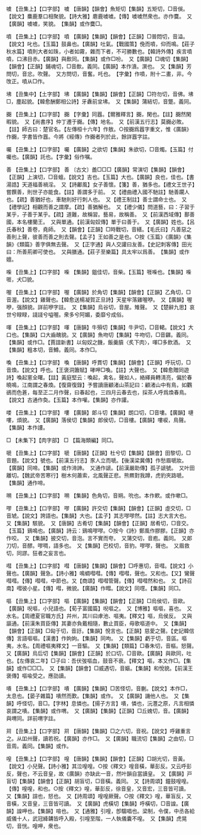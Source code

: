 <!-- { "loadSidebar": true } -->
噳	【丑集上】【口字部】	噳	【唐韻】【韻會】魚矩切【集韻】五矩切，□音俁。【說文】麋鹿羣口相聚貌。【詩大雅】麀鹿噳噳。【傳】噳噳然衆也。亦作麌。　又【廣韻】噳噳，笑貌。　【集韻】或作麌□。

噴	【丑集上】【口字部】	噴	【廣韻】【集韻】【韻會】【正韻】□普悶切，音溢。【說文】叱也。【玉篇】鼓鼻也。【廣韻】吐氣。【戰國策】俛而噴，仰而鳴。【莊子秋水篇】噴則大者如珠，小者如霧，雜而下者，不可勝數也。【韓詩外傳】疾言噴噴，口沸目赤。【廣韻】與歕同。【集韻】或作□吩。　又【廣韻】□魂切【集韻】【韻會】【正韻】鋪魂切，□音歕。義同。【廣韻】本作濆。潠也。　又【集韻】芳問切，音忿。吹聲。　又方問切，音奮。吒也。　【字彙】作噴，附十二畫，非。今攺正。噴从□作。

坲	【丑集中】【土字部】	坲	【廣韻】【集韻】【韻會】【正韻】□符勿切，音佛。坲□，塵起貌。【韓愈酬鄭相公詩】牙纛前坌坲。　又【集韻】蒲結切，音蹩。義同。

嚻	【丑集上】【口字部】	嚻	【字彙】同囂。【爾雅釋言】嚻，閑也。【註】嚻然閑暇貌。　又【尚書序】仲丁遷于嚻。【傳】地名。　又【前漢五行志】莫嚻必敗。【註】師古曰：楚官名。【左傳桓十六年】作敖。○按嚻爲囂字重文，惟《廣韻》作嚻，字書皆作囂。今將《經傳》作嚻者列於此，餘詳囂字註。

囑	【丑集上】【口字部】	囑	【廣韻】之欲切【集韻】朱欲切，□音燭。【玉篇】付囑也。【廣韻】託也。【字彙】俗作嘱。

善	【丑集上】【口字部】	善	〔古文〕譱□□□【廣韻】常演切【集韻】【韻會】【正韻】上演切，□音蟺。【說文】吉也。【玉篇】大也。【廣韻】良也，佳也。【書湯誥】天道福善禍淫。　又【詩鄘風】女子善懷。【箋】善，猶多也。【禮文王世子】嘗饌善，則世子亦能食。【註】善謂多于前。　又【禮曲禮入國不馳註】馳善躙人也。【疏】善猶好也，車馳則好行刺人也。　又【禮王制註】善士謂命士也。　又【禮學記】相觀而善之謂摩。【疏】善猶解也。　又【禮少儀】問道藝，曰：子習于某乎，子善于某乎。【疏】道難，故稱習。藝易，故稱善。　又【前漢西域傳】鄯善國，本名樓蘭王。　又與單通。【前漢匈奴傳】單于曰善于。　又【廣韻】姓也。【呂氏春秋】善卷，堯師。　又【韻會】【正韻】□時戰切，音繕。【毛氏曰】凡善惡之善則上聲，彼善而善之則去聲。【孟子】王如善之是也。○按《玉篇》《廣韻》《集韻》《類篇》善字俱無去聲。　又【正字通】與人交讙曰友善。【史記刺客傳】田光曰：所善荊卿可使也。　又與膳通。【莊子至樂篇】具太牢以爲善。　【集韻】或作嬗。

喍	【丑集上】【口字部】	喍	【集韻】鉏佳切，音柴。【玉篇】啀喍也。【集韻】喍啀，犬□貌。

喔	【丑集上】【口字部】	喔	【廣韻】於角切【集韻】【韻會】【正韻】乙角切，□音渥。【說文】雞聲也。【韓愈送楊凝賀正旦詩】天星牢落雞喔咿。　又【廣韻】喔咿，强顏貌。詳前咿字註。　又【集韻】烏谷切，音屋。雉聲。　又【楚辭九思】哀世兮睩睩，諓諓兮嗌喔。衆多兮阿媚，委靡兮成俗。

喗	【丑集上】【口字部】	喗	【唐韻】牛殞切【集韻】牛尹切，□音輑。【說文】大口也。【集韻】口大齒醜貌。又【廣韻】魚吻切【集韻】牛吻切，□音齳。義同。【集韻】或作□。【賈誼新書】以匈奴之饑，飯羹膹〈炙下肉〉，喗□多飲酒。　又【集韻】粗本切，音鱒。義同。本作□。

喚	【丑集上】【口字部】	喚	【唐韻】呼貫切【集韻】【韻會】【正韻】呼玩切，□音煥。【說文】呼也。【王褒洞簫賦】哮呷□喚。【註】大聲也。　又【韓愈贈同遊詩】喚起窻全曙。【註】黃庭堅云：喚起，禽名，聲如人，絡繹員轉淸亮，偏於春曉鳴，江南謂之春煥。【復齋復錄】予嘗讀唐顧渚山茶記曰：顧渚山中有鳥，如鸜鵒而色蒼，每至正二月作聲，曰春起也，三四月云春去也，採茶人呼爲煥春鳥。【說文】古通作奐。【玉篇】本作嚾。【集韻】亦作讙。

喽	【丑集上】【口字部】	嘍	【廣韻】郞斗切【集韻】朗口切，□音塿。【廣韻】嗹嘍，煩貌。　又【廣韻】落侯切【集韻】郎侯切，□音樓。【廣韻】嘍唳，鳥聲。　【集韻】本作謱。

□	【未集下】【肉字部】	□	【篇海類編】同□。

嗁	【丑集上】【口字部】	嗁	【唐韻】【正韻】杜兮切【集韻】【韻會】田黎切，□音題。【說文】號也。【前漢五行志】豕人立而嗁。【後漢梁冀傳】作愁眉嗁妝。　【廣韻】同啼。【集韻】或作渧諦。　又通作謕。【前漢嚴助傳】孤子謕號。　又叶田離切。【魏武帝苦寒行】樹木何蕭索，北風聲正悲。熊羆對我蹲，虎豹夾路嗁。　【集韻】通作啼。

嗍	【丑集上】【口字部】	嗍	【集韻】色角切，音朔。吮也。本作欶。或作嗽□。

嘐	【丑集上】【口字部】	嘐	【廣韻】許交切【集韻】【韻會】【正韻】虛交切，□音虓。【說文】誇語也。【集韻】大也。【孟子】其志嘐嘐然。【註】志大言大也。　又【集韻】駭貌。　又【唐韻】古肴切【集韻】【韻會】【正韻】居肴切，□音交。【玉篇】鷄鳴也。【廣韻】詩云：鷄鳴嘐嘐。○按今《詩》鄭風作膠膠。【正韻】亦作咬。　又【集韻】披交切，音泡。言不實而夸。　又蒲交切，音庖。義同。　又郞刀切，音醪。嘐啁，語多也。　又【集韻】巴校切，音豹。嘐嘐，聲也。　又眉救切，同謬。狂者之妄言也。

嘒	【丑集上】【口字部】	嘒	【唐韻】【集韻】【韻會】□呼惠切，音嘒。【說文】小聲也。【廣韻】聲急。【詩小雅】鳴蜩嘒嘒。【傳】嘒嘒，聲也。又和也。【又】鸞聲嘒嘒。【傳】嘒嘒，中節也。又【商頌】嘒嘒管聲。【傳】嘒嘒然和也。　又【詩召南】嘒彼小星。【傳】嘒，微貌。【廣韻】作暳。【說文】同嚖。【集韻】同□。

嘔	【丑集上】【口字部】	嘔	【廣韻】【集韻】【韻會】【正韻】□烏侯切，音歐。【廣韻】唲嘔，小兒語也。【荀子富國篇】唲嘔之。　又【博雅】嘔嘔，喜也。　又水名。【周禮夏官職方氏】幷州，其川曰虖池、嘔夷。【釋文】嘔，烏侯反。　又與謳通。【前漢朱買臣傳】其妻亦負戴相隨，數止買臣，毋歌嘔道中。　又【集韻】【韻會】【正韻】□匈于切，音訏。【集韻】悅言也。【正韻】慈愛之聲。【史記韓信傳】言語嘔嘔。【漢書】作姁姁。【集韻】同呴。　又【集韻】虧于切，音區。嘔夷，水名。【周禮嘔夷釋文】一音驅。　又【集韻】【類篇】□春朱切，音樞。怒聲。　又【廣韻】烏后切【集韻】【韻會】【正韻】於口切，□音歐。【廣韻】與歐同，吐也。【左傳哀二年】□子曰：吾伏弢嘔血，鼓音不衰。【釋文】嘔，本又作□。【集韻】或作□□□。　又【集韻】【韻會】□威遇切，音嫗。【集韻】和悅貌。【前漢王褒傳】嘔喩受之。應劭讀。

嘳	【丑集上】【口字部】	嘳	【廣韻】【集韻】□苦怪切，音蒯。【說文】本作□，太息也。【晏子雜篇】嘳然而歎。【集韻】或作。　又【廣韻】譏他人也。　又【集韻】呼怪切，音□。【字林】息憐也。【揚子方言】嘳，憐也，沅灃之原，凡言相憐哀謂之嘳。【集韻】或作喟。　又【廣韻】【集韻】【正韻】□丘媿切，音。【廣韻】與喟同。詳前喟字註。

喌	【丑集上】【口字部】	喌	【唐韻】【集韻】□之六切，音祝。【說文】呼雞重言之。从吅州聲，讀若祝。【廣韻】亦作□。　又【廣韻】職流切【集韻】之由切，□音周。義同。【集韻】或作。

喤	【丑集上】【口字部】	喤	【唐韻】【集韻】【韻會】【正韻】□胡光切，音黃。【說文】小兒聲。【詩小雅】其泣喤喤。○按《釋文》喤音橫，華彭反。又云呼彭反，聲也，不云音皇，故《廣韻》亦缺此一音，然叶韻自當讀皇。　又【廣韻】戸盲切【集韻】【韻會】【正韻】胡盲切，□音橫。義同。　又【詩周頌】鐘鼓喤喤。【傳】喤喤，和也。○按《釋文》喤，華彭反，徐音皇，又音宏，三音皆可讀。　又【集韻】諠也，怒也。　又【詩周頌】喤喤厥聲。○按《釋文》喤，華盲反，又音橫，又音皇，三音皆可讀。　又【廣韻】虎橫切【集韻】呼橫切，□音諻。【廣韻】諻呷也。【集韻】喧也。　又【通雅】引喤，卽騶唱也。梁制，令僕，中丞各給威儀十人，武冠絳韝皆呼入殿，引喤至階，一人執儀囊不喤。　又【集韻】虎晃切，音恍。喤呷，衆也。

